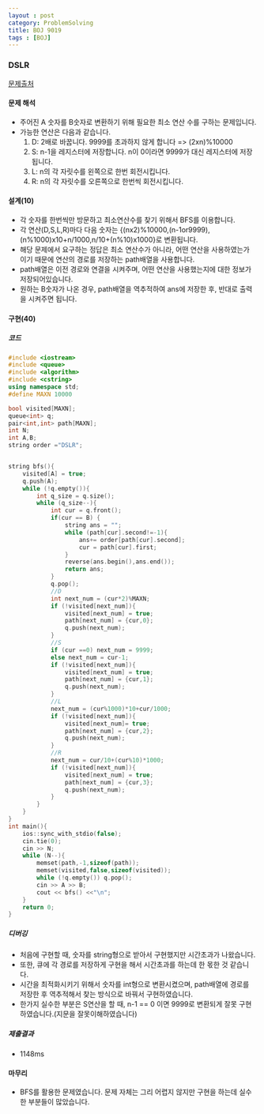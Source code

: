 ```yaml
---
layout : post
category: ProblemSolving
title: BOJ 9019
tags : [BOJ]
---
```

### DSLR

[문제출처](https://www.acmicpc.net/problem/9019)

#### 문제 해석
  
- 주어진 A 숫자를 B숫자로 변환하기 위해 필요한 최소 연산 수를 구하는 문제입니다.
- 가능한 연산은 다음과 같습니다.
   1. D: 2배로 바꿉니다. 9999를 초과하지 않게 합니다 => (2xn)%10000
   2. S: n-1을 레지스터에 저장합니다. n이 0이라면 9999가 대신 레지스터에 저장됩니다.
   3. L: n의 각 자릿수를 왼쪽으로 한번 회전시킵니다.
   4. R: n의 각 자릿수를 오른쪽으로 한번씩 회전시킵니다.

#### 설계(10)

- 각 숫자를 한번씩만 방문하고 최소연산수를 찾기 위해서 BFS를 이용합니다.
- 각 연산(D,S,L,R)마다 다음 숫자는 {(nx2)%10000,(n-1or9999),(n%1000)x10+n/1000,n/10+(n%10)x1000}로 변환됩니다.
- 해당 문제에서 요구하는 정답은 최소 연산수가 아니라, 어떤 연산을 사용하였는가 이기 때문에 연산의 경로를 저장하는 path배열을 사용합니다.
- path배열은 이전 경로와 연결을 시켜주며, 어떤 연산을 사용했는지에 대한 정보가 저장되어있습니다.
- 원하는 B숫자가 나온 경우, path배열을 역추적하여 ans에 저장한 후, 반대로 출력을 시켜주면 됩니다.

#### 구현(40)

##### 코드

```cpp
#include <iostream>
#include <queue>
#include <algorithm>
#include <cstring>
using namespace std;
#define MAXN 10000

bool visited[MAXN];
queue<int> q;
pair<int,int> path[MAXN];
int N;
int A,B;
string order ="DSLR";


string bfs(){
    visited[A] = true;
    q.push(A);
    while (!q.empty()){
        int q_size = q.size();
        while (q_size--){
            int cur = q.front();
            if(cur == B) {
                string ans = "";
                while (path[cur].second!=-1){
                    ans+= order[path[cur].second];
                    cur = path[cur].first;
                }
                reverse(ans.begin(),ans.end());
                return ans;
            }
            q.pop();
            //D
            int next_num = (cur*2)%MAXN;
            if (!visited[next_num]){
                visited[next_num] = true;
                path[next_num] = {cur,0};
                q.push(next_num);
            }
            //S
            if (cur ==0) next_num = 9999;
            else next_num = cur-1;
            if (!visited[next_num]){
                visited[next_num] = true;
                path[next_num] = {cur,1};
                q.push(next_num);
            }
            //L
            next_num = (cur%1000)*10+cur/1000;
            if (!visited[next_num]){
                visited[next_num]= true;
                path[next_num] = {cur,2};
                q.push(next_num);
            }
            //R
            next_num = cur/10+(cur%10)*1000;
            if (!visited[next_num]){
                visited[next_num] = true;
                path[next_num] = {cur,3};
                q.push(next_num);
            }
        }
    }
}
int main(){
    ios::sync_with_stdio(false);
    cin.tie(0);
    cin >> N;
    while (N--){
        memset(path,-1,sizeof(path));
        memset(visited,false,sizeof(visited));
        while (!q.empty()) q.pop();
        cin >> A >> B;
        cout << bfs() <<"\n";
    }
    return 0;
}
```

##### 디버깅

- 처음에 구현할 때, 숫자를 string형으로 받아서 구현했지만 시간초과가 나왔습니다.
- 또한, 큐에 각 경로를 저장하게 구현을 해서 시간초과를 하는데 한 몫한 것 같습니다.
- 시간을 최적화시키기 위해서 숫자를 int형으로 변환시켰으며, path배열에 경로를 저장한 후 역추적해서 찾는 방식으로 바꿔서 구현하였습니다.
- 한가지 실수한 부분은 S연산을 할 때, n-1 == 0 이면 9999로 변환되게 잘못 구현하였습니다.(지문을 잘못이해하였습니다)

##### 제출결과

- 1148ms

#### 마무리

- BFS를 활용한 문제였습니다. 문제 자체는 그리 어렵지 않지만 구현을 하는데 실수한 부분들이 많았습니다.
